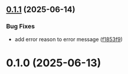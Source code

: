 ## [0.1.1](https://github.com/brillout/shell/compare/v0.1.0...v0.1.1) (2025-06-14)


### Bug Fixes

* add error reason to error message ([f1853f9](https://github.com/brillout/shell/commit/f1853f9f681fba23a3be4e90c6a73e80cf5d8cfe))



# 0.1.0 (2025-06-13)




